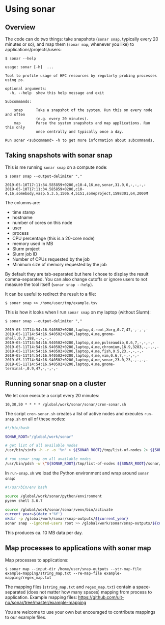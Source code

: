 

# Using sonar

## Overview

The code can do two things: take snapshots (`sonar snap`, typically every 20
minutes or so), and map them (`sonar map`, whenever you like) to
applications/projects/users:

```
$ sonar --help

usage: sonar [-h]  ...

Tool to profile usage of HPC resources by regularly probing processes using ps.

optional arguments:
  -h, --help  show this help message and exit

Subcommands:

    snap      Take a snapshot of the system. Run this on every node and often
              (e.g. every 20 minutes).
    map       Parse the system snapshots and map applications. Run this only
              once centrally and typically once a day.

Run sonar <subcommand> -h to get more information about subcommands.
```


## Taking snapshots with sonar snap

This is me running `sonar snap` on a compute node:

```
$ sonar snap --output-delimiter ","

2019-05-10T17:11:34.585859+0200,c10-4,16,me,sonar,31.0,0,-,-,-,-
2019-05-10T17:11:34.585859+0200,c10-4,16,somebody,vasp.5.3.5,1506.4,5151,someproject,1598301,64,2000M
```

The columns are:
- time stamp
- hostname
- number of cores on this node
- user
- process
- CPU percentage (this is a 20-core node)
- memory used in MB
- Slurm project
- Slurm job ID
- Number of CPUs requested by the job
- Minimum size of memory requested by the job

By default they are tab-separated but here I chose to display the result
comma-separated. You can also change cutoffs or ignore users to not measure the tool
itself (`sonar snap --help`).

It can be useful to redirect the result to a file:

```
$ sonar snap >> /home/user/tmp/example.tsv
```

This is how it looks when I run `sonar snap` on my laptop (without Slurm):

```
$ sonar snap --output-delimiter ","

2019-05-11T14:54:16.940502+0200,laptop,4,root,Xorg,0.7,47,-,-,-,-
2019-05-11T14:54:16.940502+0200,laptop,4,me,gnome-shell,0.7,188,-,-,-,-
2019-05-11T14:54:16.940502+0200,laptop,4,me,pulseaudio,0.6,7,-,-,-,-
2019-05-11T14:54:16.940502+0200,laptop,4,me,chromium,16.9,3283,-,-,-,-
2019-05-11T14:54:16.940502+0200,laptop,4,me,fish,0.5,23,-,-,-,-
2019-05-11T14:54:16.940502+0200,laptop,4,me,vim,0.6,7,-,-,-,-
2019-05-11T14:54:16.940502+0200,laptop,4,me,sonar,23.0,23,-,-,-,-
2019-05-11T14:54:16.940502+0200,laptop,4,me,gnome-terminal-,0.9,47,-,-,-,-
```


## Running sonar snap on a cluster

We let cron execute a script every 20 minutes:

```
10,30,50 * * * * /global/work/sonar/sonar/cron-sonar.sh
```

The script `cron-sonar.sh` creates a list of active nodes and executes `run-snap.sh` on all of these nodes:

```bash
#!/bin/bash

SONAR_ROOT="/global/work/sonar"

# get list of all available nodes
/usr/bin/sinfo -h -r -o '%n' > ${SONAR_ROOT}/tmp/list-of-nodes 2> ${SONAR_ROOT}/tmp/list-of-nodes.err

# run sonar snap on all available nodes
/usr/bin/pdsh -w \^${SONAR_ROOT}/tmp/list-of-nodes ${SONAR_ROOT}/sonar/run-snap.sh >> ${SONAR_ROOT}/tmp/pdsh.log 2>> ${SONAR_ROOT}/tmp/pdsh.err
```

In `run-snap.sh` we load the Python environment and wrap around `sonar snap`:

```bash
#!/usr/bin/env bash

source /global/work/sonar/python/environment
pyenv shell 3.6.7

source /global/work/sonar/sonar/venv/bin/activate
current_year=$(date +'%Y')
mkdir -p /global/work/sonar/snap-outputs/${current_year}
sonar snap --ignored-users root >> /global/work/sonar/snap-outputs/${current_year}/${HOSTNAME}.tsv
```

This produces ca. 10 MB data per day.


## Map processes to applications with sonar map

Map processes to applications:

```
$ sonar map --input-dir /home/user/snap-outputs --str-map-file example-mapping/string_map.txt --re-map-file example-mapping/regex_map.txt
```

The mapping files (`string_map.txt` and `regex_map.txt`) contain a space-separated
(does not matter how many spaces) mapping from process to application.
Example mapping files: https://github.com/uit-no/sonar/tree/master/example-mapping

You are welcome to use your own but encouraged to contribute mappings to our example files.
